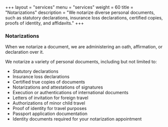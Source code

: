 +++
layout = "services"
menu = "services"
weight = 60
title = "Notarizations"
description = "We notarize diverse personal documents, such as statutory declarations, insurance loss declarations, certified copies, proofs of identity, and affidavits."
+++

### Notarizations

When we notarize a document, we are administering an oath, affirmation, or declaration over it.

We notarize a variety of personal documents, including but not limited to:

- Statutory declarations
- Insurance loss declarations
- Certified true copies of documents
- Notarizations and attestations of signatures
- Execution or authentications of international documents
- Letters of invitation for foreign travel
- Authorizations of minor child travel
- Proof of identity for travel purposes
- Passport application documentation
- Identity documents required for your notarization appointment

